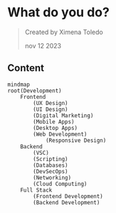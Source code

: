 # What do you do?

> Created by Ximena Toledo
> 
> nov 12 2023

## Content

```mermaid
mindmap
root(Development)
	Frontend 
		(UX Design)
		(UI Design)
		(Digital Marketing)
		(Mobile Apps)
		(Desktop Apps)
		(Web Development)
			(Responsive Design)
	Backend 
		(VSC)
		(Scripting)
		(Databases)
		(DevSecOps)
		(Networking)
		(Cloud Computing)
	Full Stack 
		(Frontend Development)
		(Backend Development)
```